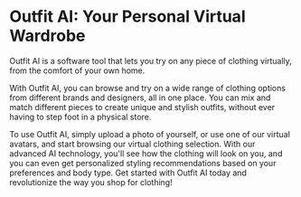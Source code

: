 # Outfit AI: Your Personal Virtual Wardrobe

Outfit AI is a software tool that lets you try on any piece of clothing virtually, from the comfort of your own home.

With Outfit AI, you can browse and try on a wide range of clothing options from different brands and designers, all in one place. You can mix and match different pieces to create unique and stylish outfits, without ever having to step foot in a physical store.


To use Outfit AI, simply upload a photo of yourself, or use one of our virtual avatars, and start browsing our virtual clothing selection. With our advanced AI technology, you'll see how the clothing will look on you, and you can even get personalized styling recommendations based on your preferences and body type.
Get started with Outfit AI today and revolutionize the way you shop for clothing!
